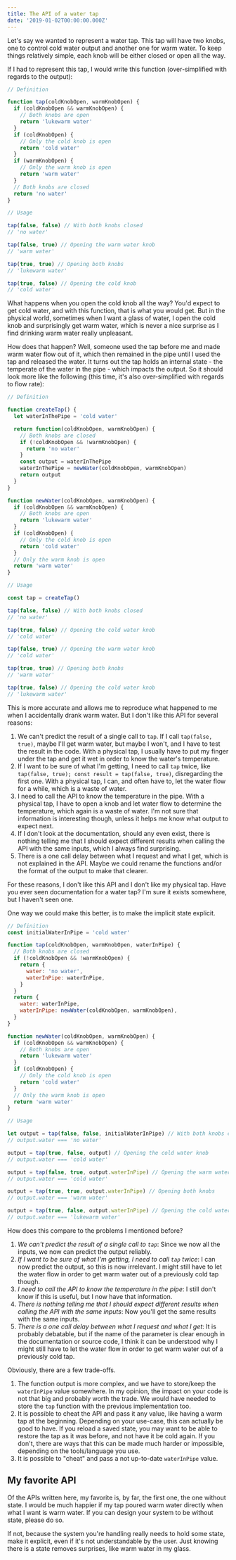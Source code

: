 ```yaml
---
title: The API of a water tap
date: '2019-01-02T00:00:00.000Z'
---
```


Let's say we wanted to represent a water tap. This tap will have two knobs, one to control cold water output and another one for warm water. To keep things relatively simple, each knob will be either closed or open all the way.

If I had to represent this tap, I would write this function (over-simplified with regards to the output):

```javascript
// Definition

function tap(coldKnobOpen, warmKnobOpen) {
  if (coldKnobOpen && warmKnobOpen) {
    // Both knobs are open
    return 'lukewarm water'
  }
  if (coldKnobOpen) {
    // Only the cold knob is open
    return 'cold water'
  }
  if (warmKnobOpen) {
    // Only the warm knob is open
    return 'warm water'
  }
  // Both knobs are closed
  return 'no water'
}

// Usage

tap(false, false) // With both knobs closed
// 'no water'

tap(false, true) // Opening the warm water knob
// 'warm water'

tap(true, true) // Opening both knobs
// 'lukewarm water'

tap(true, false) // Opening the cold knob
// 'cold water'
```

What happens when you open the cold knob all the way? You'd expect to get cold water, and with this function, that is what you would get. But in the physical world, sometimes when I want a glass of water, I open the cold knob and surprisingly get warm water, which is never a nice surprise as I find drinking warm water really unpleasant.

How does that happen? Well, someone used the tap before me and made warm water flow out of it, which then remained in the pipe until I used the tap and released the water. It turns out the tap holds an internal state - the temperate of the water in the pipe - which impacts the output. So it should look more like the following (this time, it's also over-simplified with regards to flow rate):

```javascript
// Definition

function createTap() {
  let waterInThePipe = 'cold water'

  return function(coldKnobOpen, warmKnobOpen) {
    // Both knobs are closed
    if (!coldKnobOpen && !warmKnobOpen) {
      return 'no water'
    }
    const output = waterInThePipe
    waterInThePipe = newWater(coldKnobOpen, warmKnobOpen)
    return output
  }
}

function newWater(coldKnobOpen, warmKnobOpen) {
  if (coldKnobOpen && warmKnobOpen) {
    // Both knobs are open
    return 'lukewarm water'
  }
  if (coldKnobOpen) {
    // Only the cold knob is open
    return 'cold water'
  }
  // Only the warm knob is open
  return 'warm water'
}

// Usage

const tap = createTap()

tap(false, false) // With both knobs closed
// 'no water'

tap(true, false) // Opening the cold water knob
// 'cold water'

tap(false, true) // Opening the warm water knob
// 'cold water'

tap(true, true) // Opening both knobs
// 'warm water'

tap(true, false) // Opening the cold water knob
// 'lukewarm water'
```

This is more accurate and allows me to reproduce what happened to me when I accidentally drank warm water. But I don't like this API for several reasons:

1. We can't predict the result of a single call to `tap`. If I call `tap(false, true)`, maybe I'll get warm water, but maybe I won't, and I have to test the result in the code. With a physical tap, I usually have to put my finger under the tap and get it wet in order to know the water's temperature.
2. If I want to be sure of what I'm getting, I need to call `tap` twice, like `tap(false, true); const result = tap(false, true)`, disregarding the first one. With a physical tap, I can, and often have to, let the water flow for a while, which is a waste of water.
3. I need to call the API to know the temperature in the pipe. With a physical tap, I have to open a knob and let water flow to determine the temperature, which again is a waste of water. I'm not sure that information is interesting though, unless it helps me know what output to expect next.
4. If I don't look at the documentation, should any even exist, there is nothing telling me that I should expect different results when calling the API with the same inputs, which I always find surprising.
5. There is a one call delay between what I request and what I get, which is not explained in the API. Maybe we could rename the functions and/or the format of the output to make that clearer.

For these reasons, I don't like this API and I don't like my physical tap. Have you ever seen documentation for a water tap? I'm sure it exists somewhere, but I haven't seen one.

One way we could make this better, is to make the implicit state explicit.

```javascript
// Definition
const initialWaterInPipe = 'cold water'

function tap(coldKnobOpen, warmKnobOpen, waterInPipe) {
  // Both knobs are closed
  if (!coldKnobOpen && !warmKnobOpen) {
    return {
      water: 'no water',
      waterInPipe: waterInPipe,
    }
  }
  return {
    water: waterInPipe,
    waterInPipe: newWater(coldKnobOpen, warmKnobOpen),
  }
}

function newWater(coldKnobOpen, warmKnobOpen) {
  if (coldKnobOpen && warmKnobOpen) {
    // Both knobs are open
    return 'lukewarm water'
  }
  if (coldKnobOpen) {
    // Only the cold knob is open
    return 'cold water'
  }
  // Only the warm knob is open
  return 'warm water'
}

// Usage

let output = tap(false, false, initialWaterInPipe) // With both knobs closed
// output.water === 'no water'

output = tap(true, false, output) // Opening the cold water knob
// output.water === 'cold water'

output = tap(false, true, output.waterInPipe) // Opening the warm water knob
// output.water === 'cold water'

output = tap(true, true, output.waterInPipe) // Opening both knobs
// output.water === 'warm water'

output = tap(true, false, output.waterInPipe) // Opening the cold water knob
// output.water === 'lukewarm water'
```

How does this compare to the problems I mentioned before?

1. _We can't predict the result of a single call to `tap`_: Since we now all the inputs, we now can predict the output reliably.
2. _If I want to be sure of what I'm getting, I need to call `tap` twice_: I can now predict the output, so this is now irrelevant. I might still have to let the water flow in order to get warm water out of a previously cold tap though.
3. _I need to call the API to know the temperature in the pipe_: I still don't know if this is useful, but I now have that information.
4. _There is nothing telling me that I should expect different results when calling the API with the same inputs_: Now you'll get the same results with the same inputs.
5. _There is a one call delay between what I request and what I get_: It is probably debatable, but if the name of the parameter is clear enough in the documentation or source code, I think it can be understood why I might still have to let the water flow in order to get warm water out of a previously cold tap.

Obviously, there are a few trade-offs.

1. The function output is more complex, and we have to store/keep the `waterInPipe` value somewhere. In my opinion, the impact on your code is not that big and probably worth the trade. We would have needed to store the `tap` function with the previous implementation too.
2. It is possible to cheat the API and pass it any value, like having a warm tap at the beginning. Depending on your use-case, this can actually be good to have. If you reload a saved state, you may want to be able to restore the tap as it was before, and not have it be cold again. If you don't, there are ways that this can be made much harder or impossible, depending on the tools/language you use.
3. It is possible to "cheat" and pass a not up-to-date `waterInPipe` value.

## My favorite API

Of the APIs written here, my favorite is, by far, the first one, the one without state. I would be much happier if my tap poured warm water directly when what I want is warm water. If you can design your system to be without state, please do so.

If not, because the system you're handling really needs to hold some state, make it explicit, even if it's not understandable by the user. Just knowing there is a state removes surprises, like warm water in my glass.
